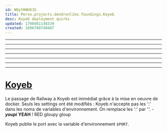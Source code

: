 ```yaml
---
id: WQytHWU6JG
title: Perso.projects.dendronlike.foundings.Koyeb
desc: Koyeb deployment quirks
updated: 1706081148339
created: 1696788740487
---
```


---

---

---

---

---

---

---
# [Koyeb](https://koyeb.com)

Le passage de Railway à Koyeb est immédiat grâce à la mise en oeuvre de docker.
Seuls les settings ont été modifiés : Koyeb n'accepte pas les ':' dans les noms de variables d'environnement. On remplace les ':' par '_'. -**youpi**_ **YEAH** ! <span color="red">RED</span> gloupy gloup

Koyeb publie le port avec la variable  d'environnement `$PORT`.


